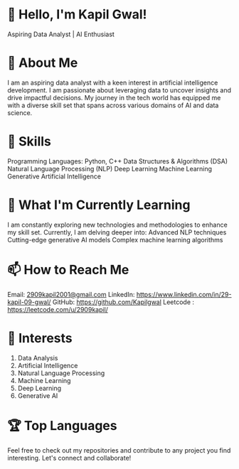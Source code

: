 
# 👋 Hello, I'm Kapil Gwal!
Aspiring Data Analyst | AI Enthusiast


# 🚀 About Me
I am an aspiring data analyst with a keen interest in artificial intelligence development.
I am passionate about leveraging data to uncover insights and drive impactful decisions. 
My journey in the tech world has equipped me with a diverse skill set that spans across various domains of AI and data science.

# 🔧 Skills
Programming Languages: Python, C++
Data Structures & Algorithms (DSA)
Natural Language Processing (NLP)
Deep Learning
Machine Learning
Generative Artificial Intelligence


# 🌱 What I'm Currently Learning
I am constantly exploring new technologies and methodologies to enhance my skill set. Currently, I am delving deeper into:
Advanced NLP techniques
Cutting-edge generative AI models
Complex machine learning algorithms


# 📫 How to Reach Me
Email: 2909kapil2001@gmail.com
LinkedIn: https://www.linkedin.com/in/29-kapil-09-gwal/
GitHub: https://github.com/Kapilgwal
Leetcode : https://leetcode.com/u/2909kapil/


# 🧠 Interests
1) Data Analysis
2) Artificial Intelligence
3) Natural Language Processing
4) Machine Learning
5) Deep Learning
6) Generative AI
   

# 🏆 Top Languages
Feel free to check out my repositories and contribute to any project you find interesting. Let's connect and collaborate!




